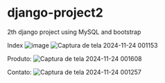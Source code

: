 # django-project2
2th django project using MySQL and bootstrap


Index
![image](https://github.com/user-attachments/assets/6611ee99-d921-4fdd-bc85-0501de3366c6)
![Captura de tela 2024-11-24 001153](https://github.com/user-attachments/assets/6a063304-71f1-4bc7-9684-fa52cafca46e)

Produto:
![Captura de tela 2024-11-24 001608](https://github.com/user-attachments/assets/a8b2b9fd-74a4-4724-a2fd-1c53d560faf5)

Contato:
![Captura de tela 2024-11-24 001257](https://github.com/user-attachments/assets/ee954695-95df-4bc5-be32-f9862af7378d)
